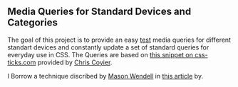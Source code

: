 ## Media Queries for Standard Devices and Categories

The goal of this project is to provide an easy [test][link-github-page] media queries for different standart devices and constantly update a set of standard queries for everyday use in CSS. The Queries are based on [this snippet on css-ticks.com][media-queries-snippets] provided by [Chris Coyier][link-chris].

I Borrow a technique discribed by [Mason Wendell][link-mason] in [this article][link-responsive-sass] by.




[media-queries-snippets]:http://css-tricks.com/snippets/css/media-queries-for-standard-devices/ "Media Queries for Standard Devices"

[link-responsive-sass]: http://thesassway.com/intermediate/responsive-web-design-in-sass-using-media-queries-in-sass-32 "Responsive Web Design in Sass: Using media queries in Sass 3.2"

[link-github-page]:http://mi1980ge.github.io/scss-media-queries/

[link-chris]:https://twitter.com/chriscoyier "Chris Coyier"
[link-mason]:https://twitter.com/codingdesigner "Mason Wendell"